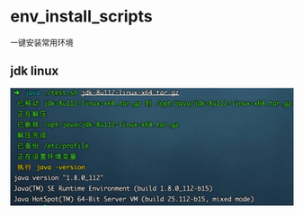 # env_install_scripts
一键安装常用环境

## jdk linux
![./jdk_install.sh](https://github.com/shavchen/env_install_scripts/blob/main/jdk.jpg?raw=true)
